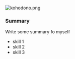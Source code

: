 ![kohodono.png](img%2Fkohodono.png)

### Summary
Write some summary fo myself


- skill 1
- skill 2
- skill 3